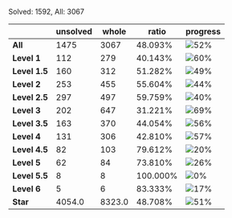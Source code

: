 Solved: 1592, All: 3067

| |unsolved|whole|ratio|progress|
|----|----|----|----|----|
|**All**| 1475 | 3067 | 48.093%| ![52%](https://progress-bar.xyz/52?title=All) |
|**Level 1**| 112 | 279 | 40.143%| ![60%](https://progress-bar.xyz/60?title=All) |
|**Level 1.5**| 160 | 312 | 51.282%| ![49%](https://progress-bar.xyz/49?title=All) |
|**Level 2**| 253 | 455 | 55.604%| ![44%](https://progress-bar.xyz/44?title=All) |
|**Level 2.5**| 297 | 497 | 59.759%| ![40%](https://progress-bar.xyz/40?title=All) |
|**Level 3**| 202 | 647 | 31.221%| ![69%](https://progress-bar.xyz/69?title=All) |
|**Level 3.5**| 163 | 370 | 44.054%| ![56%](https://progress-bar.xyz/56?title=All) |
|**Level 4**| 131 | 306 | 42.810%| ![57%](https://progress-bar.xyz/57?title=All) |
|**Level 4.5**| 82 | 103 | 79.612%| ![20%](https://progress-bar.xyz/20?title=All) |
|**Level 5**| 62 | 84 | 73.810%| ![26%](https://progress-bar.xyz/26?title=All) |
|**Level 5.5**| 8 | 8 | 100.000%| ![0%](https://progress-bar.xyz/0?title=All) |
|**Level 6**| 5 | 6 | 83.333%| ![17%](https://progress-bar.xyz/17?title=All) |
|**Star**|4054.0 | 8323.0 |48.708%| ![51%](https://progress-bar.xyz/51?title=All) |
